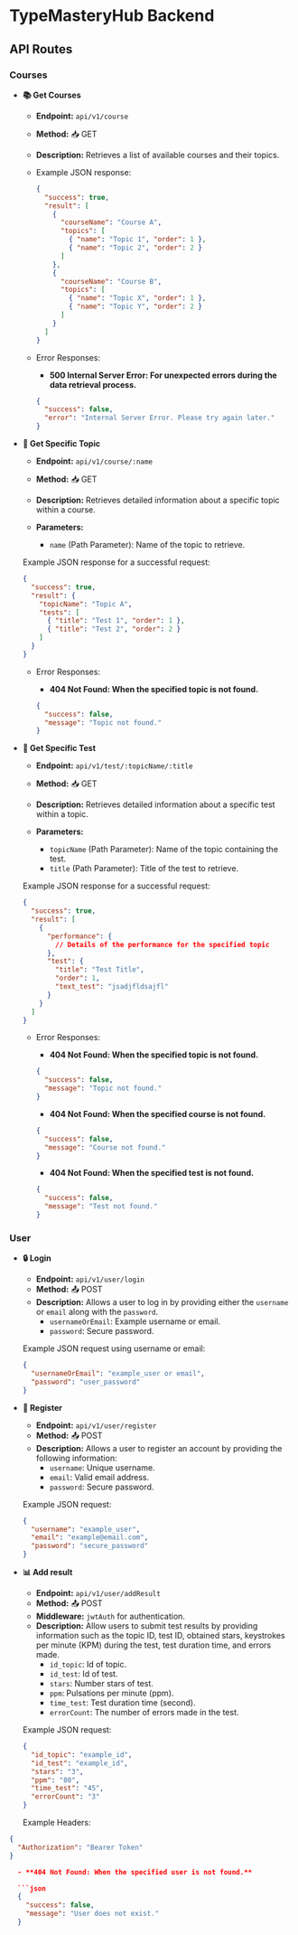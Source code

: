 # TypeMasteryHub Backend

## API Routes

### Courses

- **📚 Get Courses**

  - **Endpoint:** `api/v1/course`
  - **Method:** 📥 GET
  - **Description:** Retrieves a list of available courses and their topics.

  - Example JSON response:

    ```json
    {
      "success": true,
      "result": [
        {
          "courseName": "Course A",
          "topics": [
            { "name": "Topic 1", "order": 1 },
            { "name": "Topic 2", "order": 2 }
          ]
        },
        {
          "courseName": "Course B",
          "topics": [
            { "name": "Topic X", "order": 1 },
            { "name": "Topic Y", "order": 2 }
          ]
        }
      ]
    }
    ```

  - Error Responses:

    - **500 Internal Server Error: For unexpected errors during the data retrieval process.**

    ```json
    {
      "success": false,
      "error": "Internal Server Error. Please try again later."
    }
    ```

- **📖 Get Specific Topic**

  - **Endpoint:** `api/v1/course/:name`
  - **Method:** 📥 GET
  - **Description:** Retrieves detailed information about a specific topic within a course.

  - **Parameters:**

    - `name` (Path Parameter): Name of the topic to retrieve.

  Example JSON response for a successful request:

  ```json
  {
    "success": true,
    "result": {
      "topicName": "Topic A",
      "tests": [
        { "title": "Test 1", "order": 1 },
        { "title": "Test 2", "order": 2 }
      ]
    }
  }
  ```

  - Error Responses:

    - **404 Not Found: When the specified topic is not found.**

    ```json
    {
      "success": false,
      "message": "Topic not found."
    }
    ```

- **📖 Get Specific Test**

  - **Endpoint:** `api/v1/test/:topicName/:title`

  - **Method:** 📥 GET

  - **Description:** Retrieves detailed information about a specific test within a topic.

  - **Parameters:**
    - `topicName` (Path Parameter): Name of the topic containing the test.
    - `title` (Path Parameter): Title of the test to retrieve.

  Example JSON response for a successful request:

  ```json
  {
    "success": true,
    "result": [
      {
        "performance": {
          // Details of the performance for the specified topic
        },
        "test": {
          "title": "Test Title",
          "order": 1,
          "text_test": "jsadjfldsajfl"
        }
      }
    ]
  }
  ```

  - Error Responses:

    - **404 Not Found: When the specified topic is not found.**

    ```json
    {
      "success": false,
      "message": "Topic not found."
    }
    ```

    - **404 Not Found: When the specified course is not found.**

    ```json
    {
      "success": false,
      "message": "Course not found."
    }
    ```

    - **404 Not Found: When the specified test is not found.**

    ```json
    {
      "success": false,
      "message": "Test not found."
    }
    ```

### User

- **🔒 Login**

  - **Endpoint:** `api/v1/user/login`
  - **Method:** 📤 POST
  - **Description:** Allows a user to log in by providing either the `username` or `email` along with the `password`.
    - `usernameOrEmail`: Example username or email.
    - `password`: Secure password.

  Example JSON request using username or email:

  ```json
  {
    "usernameOrEmail": "example_user or email",
    "password": "user_password"
  }
  ```

- **🔐 Register**

  - **Endpoint:** `api/v1/user/register`
  - **Method:** 📤 POST
  - **Description:** Allows a user to register an account by providing the following information:
    - `username`: Unique username.
    - `email`: Valid email address.
    - `password`: Secure password.

  Example JSON request:

  ```json
  {
    "username": "example_user",
    "email": "example@email.com",
    "password": "secure_password"
  }
  ```

- **📊 Add result**

  - **Endpoint:** `api/v1/user/addResult`
  - **Method:** 📤 POST
  - **Middleware:** `jwtAuth` for authentication.
  - **Description:** Allow users to submit test results by providing information such as the topic ID, test ID, obtained stars, keystrokes per minute (KPM) during the test, test duration time, and errors made.
    - `id_topic`: Id of topic.
    - `id_test`: Id of test.
    - `stars`: Number stars of test.
    - `ppm`: Pulsations per minute (ppm).
    - `time_test`: Test duration time (second).
    - `errorCount`: The number of errors made in the test.

  Example JSON request:

  ```json
  {
    "id_topic": "example_id",
    "id_test": "example_id",
    "stars": "3",
    "ppm": "80",
    "time_test": "45",
    "errorCount": "3"
  }
  ```

  Example Headers:

````json
{
  "Authorization": "Bearer Token"
}

  - **404 Not Found: When the specified user is not found.**

  ```json
  {
    "success": false,
    "message": "User does not exist."
  }
````
